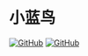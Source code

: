 # 小蓝鸟
<a href="https://github.com/SeeChen/TermProject_MediaPlayer/blob/main/LICENSE">![GitHub](https://img.shields.io/github/license/Mobile-Internet-BIT-20/TermProject?color=1AA260&label=LICENSE)</a>
<a href="https://gitter.im/Mobile-Internet-BIT-20/TermProject" target="_blank">![GitHub](https://img.shields.io/badge/CHAT-GITTER-FF5CF7?style=flat&logo=gitter)</a>
